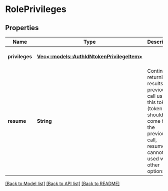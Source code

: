 # RolePrivileges

## Properties
Name | Type | Description | Notes
------------ | ------------- | ------------- | -------------
**privileges** | [**Vec<::models::AuthIdNtokenPrivilegeItem>**](AuthIdNtokenPrivilegeItem.md) |  | [optional] [default to null]
**resume** | **String** | Continue returning results from previous call using this token (token should come from the previous call, resume cannot be used with other options). | [optional] [default to null]

[[Back to Model list]](../README.md#documentation-for-models) [[Back to API list]](../README.md#documentation-for-api-endpoints) [[Back to README]](../README.md)


